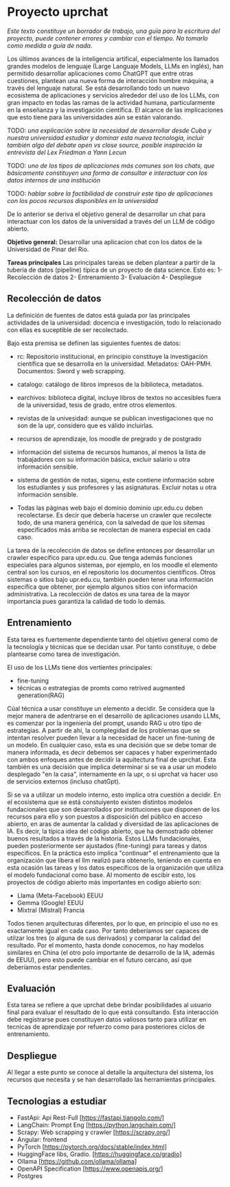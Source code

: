 
# Proyecto uprchat

*Este texto constituye un borrador de trabajo, una guía para la escritura del proyecto, puede contener errores y cambiar con el tiempo. No tomarlo como medida o guía de nada.*

Los últimos avances de la inteligencia artifical, especialmente los llamados grandes modelos de lenguaje (Large Languaje Models, LLMs en inglés), han permitido desarrollar aplicaciones como ChatGPT que entre otras cuestiones, plantean una nueva forma de interacción hombre máquina, a través del lenguaje natural.
Se está desarrollando todo un nuevo ecosistema de aplicaciones y servicios alrededor del uso de los LLMs, con gran impacto en todas las ramas de la actividad humana, particularmente en la enseñanza y la investigación científica. El alcance de las implicaciones que esto tiene para las universidades aún se están valorando.

TODO: *una explicación sobre la necesidad de desarrollar desde Cuba y nuestra universidad estudiar y dominar esta nueva tecnología, incluir también algo del debate open vs close source, posible inspiración la entrevista del Lex Friedman a Yann Lecun*

TODO: *uno de los tipos de aplicaciones más comunes son los chats, que básicamente constituyen una forma de consultar e interactuar con los datos internos de una institución*

TODO: *hablar sobre la factibilidad de construir este tipo de aplicaciones con los pocos recursos disponibles en la universidad*

De lo anterior se deriva el objetivo general de desarrollar un chat para interactuar con los datos de la universidad a través del un LLM de código abierto.

**Objetivo general:**
Desarrollar una aplicacion chat con los datos de la Universidad de Pinar del Rio.

**Tareas principales**
Las principales tareas se deben plantear a partir de la tubería de datos (pipeline) típica de un proyecto de data science. Esto es:
1- Recolección de datos
2- Entrenamiento
3- Evaluación
4- Despliegue

## Recolección de datos

La definición de fuentes de datos está guiada por las principales actividades de la universidad: docencia e investigación, todo lo relacionado con ellas es suceptible de ser recolectado.

Bajo esta premisa se definen las siguientes fuentes de datos:

- rc: Repositorio institucional, en principio constituye la investigación científica que se desarrolla en la universidad. Metadatos: OAH-PMH. Documentos: Sword y web scrapping.
- catalogo: catálogo de libros impresos de la biblioteca, metadatos. 
- earchivos: biblioteca digital, incluye libros de textos no accesibles fuera de la universidad, tesis de grado, entre otros elementos.
- revistas de la univesidad: aunque se publican investigaciones que no son de la upr, considero que es válido incluirlas.
- recursos de aprendizaje, los moodle de pregrado y de postgrado
- información del sistema de recursos humanos, al menos la lista de trabajadores con su información básica, excluir salario u otra información sensible.
- sistema de gestión de notas, sigenu, este contiene información sobre los estudiantes y sus profesores y las asignaturas. Excluir notas u otra información sensible.

- Todas las páginas web bajo el dominio dominio upr.edu.cu deben recolectarse. Es decir que debería hacerse un crawler que recolecte todo, de una manera genérica, con la salvedad de que los sitemas especificados más arriba se recolectan de manera especial en cada caso.

La tarea de la recolección de datos se define entonces por desarrollar un crawler específico para upr.edu.cu. Que tenga además funciones especiales para algunos sistemas, por ejemplo, en los moodle el elemento central son los cursos, en el repositorio los documentos científicos. Otros sistemas o sitios bajo upr.edu.cu, también pueden tener una información específica que obtener, por ejemplo algunos sitios con información administrativa.
La recolección de datos es una tarea de la mayor importancia pues garantiza la calidad de todo lo demás.

## Entrenamiento

Esta tarea es fuertemente dependiente tanto del objetivo general como de la tecnología y técnicas que se decidan usar. Por tanto constituye, o debe plantearse como tarea de investigación.

El uso de los LLMs tiene dos vertientes principales:

- fine-tuning
- técnicas o estrategias de promts como retrived augmented generation(RAG)

Cúal técnica a usar constituye un elemento a decidir. Se considera que la mejor manera de adentrarse en el desarrollo de aplicaciones usando LLMs, es comenzar por la ingeniería del prompt, usando RAG u otro tipo de estrategias. A partir de ahí, la complegidad de los problemas que se intentan resolver pueden llevar a la necesidad de hacer un fine-tuning de un modelo.
En cualquier caso, esta es una decisión que se debe tomar de manera informada, es decir debemos ser capaces y haber experimentado con ambos enfoques antes de decidir la aquitectura final de uprchat.
Esta también es una decisión que implica determinar si se va a usar un modelo desplegado "en la casa", internamente en la upr, o si uprchat va hacer uso de servicios externos (incluso chatGpt).

Si se va a utilizar un modelo interno, esto implica otra cuestión a decidir. En el ecosistema que se está constuiyento existen distintos modelos fundacionales que son desarrollados por instituciones que disponen de los recursos para ello y son puestos a disposición del público en acceso abierto, en aras de aumentar la calidad y diversidad de las aplicaciones de IA. Es decir, la típica idea del código abierto, que ha demostrado obtener buenos resultados a través de la historia. Estos LLMs fundacionales, pueden posteriormente ser ajustados (fine-tuning) para tareas y datos específicos. En la práctica esto implica "continuar" el entrenamiento que la organización que libera el llm realizó para obtenerlo, teniendo en cuenta en esta ocasión las tareas y los datos específicos de la organización que utiliza el modelo fundacional como base.
Al momento de escibir esto, los proyectos de código abierto más importantes en codigo abierto son:

- Llama (Meta-Facebook) EEUU
- Gemma (Google) EEUU
- Mixtral (Mistral) Francia

Todos tienen arquitecturas diferentes, por lo que, en principio el uso no es exactamente igual en cada caso. Por tanto deberíamos ser capaces de utilzar los tres (o alguna de sus derivados) y comparar la calidad del resultado.
Por el momento, hasta donde conocemos, no hay modelos similares en China (el otro polo importante de desarrollo de la IA, además de EEUU), pero esto puede cambiar en el futuro cercano, así que deberíamos estar pendientes.

## Evaluación

Esta tarea se refiere a que uprchat debe brindar posibilidades al usuario final para evaluar el resultado de lo que está consultando. Esta interacción debe registrarse pues constituyen datos valiosos tanto para utilizar en tecnicas de aprendizaje por refuerzo como para posteriores ciclos de entrenamiento.

## Despliegue

Al llegar a este punto se conoce al detalle la arquitectura del sistema, los recursos que necesita y se han desarrollado las herramientas principales.

## Tecnologias a estudiar

- FastApi: Api Rest-Full [https://fastapi.tiangolo.com/]
- LangChain: Prompt Eng [https://python.langchain.com/]
- Scrapy: Web scrapping y crawler [https://scrapy.org/]
- Angular: frontend
- PyTorch [https://pytorch.org/docs/stable/index.html]
- HuggingFace libs, Gradio. [https://huggingface.co/gradio]
- Ollama [https://github.com/ollama/ollama]
- OpenAPI Specification [https://www.openapis.org/]
- Postgres

